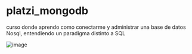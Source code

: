 # platzi_mongodb
curso donde aprendo como conectarme y administrar una base de datos Nosql, entendiendo un paradigma distinto a SQL 


![image](https://user-images.githubusercontent.com/54044345/216214063-b0999446-8e8b-4c17-8598-13a7b802a8d2.png)

